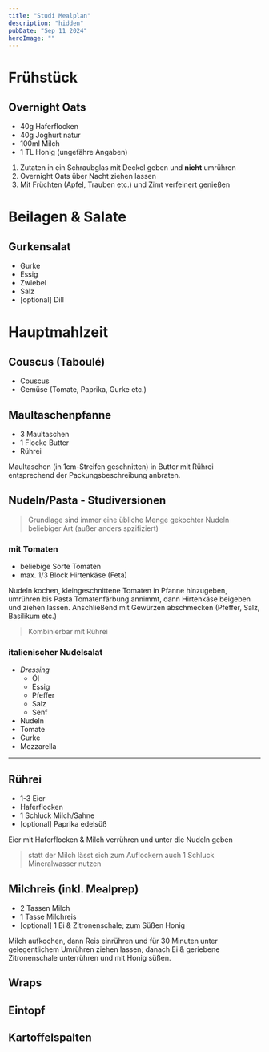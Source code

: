 ```yaml
---
title: "Studi Mealplan"
description: "hidden"
pubDate: "Sep 11 2024"
heroImage: ""
---
```



# Frühstück

## Overnight Oats

- 40g Haferflocken
- 40g Joghurt natur
- 100ml Milch
- 1 TL Honig
(ungefähre Angaben)

1. Zutaten in ein Schraubglas mit Deckel geben und **nicht** umrühren
2. Overnight Oats über Nacht ziehen lassen
3. Mit Früchten (Apfel, Trauben etc.) und Zimt verfeinert genießen

# Beilagen & Salate

## Gurkensalat

- Gurke
- Essig
- Zwiebel
- Salz
- [optional] Dill

# Hauptmahlzeit

## Couscus (Taboulé)
- Couscus
- Gemüse (Tomate, Paprika, Gurke etc.)


## Maultaschenpfanne

- 3 Maultaschen
- 1 Flocke Butter
- Rührei

Maultaschen (in 1cm-Streifen geschnitten) in Butter mit Rührei entsprechend der Packungsbeschreibung anbraten.

## Nudeln/Pasta - Studiversionen
> Grundlage sind immer eine übliche Menge gekochter Nudeln beliebiger Art (außer anders spzifiziert)

### mit Tomaten

- beliebige Sorte Tomaten
- max. 1/3 Block Hirtenkäse (Feta)

Nudeln kochen, kleingeschnittene Tomaten in Pfanne hinzugeben, umrühren bis Pasta Tomatenfärbung annimmt, dann Hirtenkäse beigeben und ziehen lassen.
Anschließend mit Gewürzen abschmecken (Pfeffer, Salz, Basilikum etc.)

> Kombinierbar mit Rührei

### italienischer Nudelsalat

- *Dressing*
    - Öl
    - Essig
    - Pfeffer
    - Salz
    - Senf
- Nudeln
- Tomate
- Gurke
- Mozzarella
---
 
## Rührei

- 1-3 Eier
- Haferflocken
- 1 Schluck Milch/Sahne
- [optional] Paprika edelsüß

Eier mit Haferflocken & Milch verrühren und unter die Nudeln geben 

> statt der Milch lässt sich zum Auflockern auch 1 Schluck Mineralwasser nutzen

## Milchreis (inkl. Mealprep)

- 2 Tassen Milch
- 1 Tasse Milchreis
- [optional] 1 Ei & Zitronenschale; zum Süßen Honig

Milch aufkochen, dann Reis einrühren und für 30 Minuten unter gelegentlichem Umrühren ziehen lassen; danach Ei & geriebene Zitronenschale unterrühren und mit Honig süßen.

## Wraps

## Eintopf

## Kartoffelspalten
